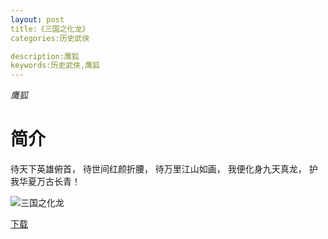 ```yaml
---
layout: post
title:《三国之化龙》
categories:历史武侠

description:鹰狐
keywords:历史武侠,鹰狐
---
```

*鹰狐*

# 简介

待天下英雄俯首，
待世间红颜折腰，
待万里江山如画，
我便化身九天真龙，
护我华夏万古长青！

![三国之化龙](https://img.imiaobige.com/121678/225391.jpg)

[下载](https://public.by.files.1drv.com/y4mJbhqSy6SFvCODGtDSawLxYFzJr_rm0DDSJoNHZ12huetFOGcFDxt_Cx2hvM0G19FTmiGCOgbe-lkYsaxD5uoGFIZWAjNCgss0mTzj4HiYhCTp8ruTkGsgyEeJcfcgtx2RZM_NATEBUsO-0Nx2li7fQr4vIk8CyVmLyrHKEZy6eNWwOd9QjPQOukHhvSudmlchgytk-Z52QFDBcOSq62wsasJirRyBEdPu3Z8c4DYw0M_4m5sfSQP8KghsDcMAPD0)
